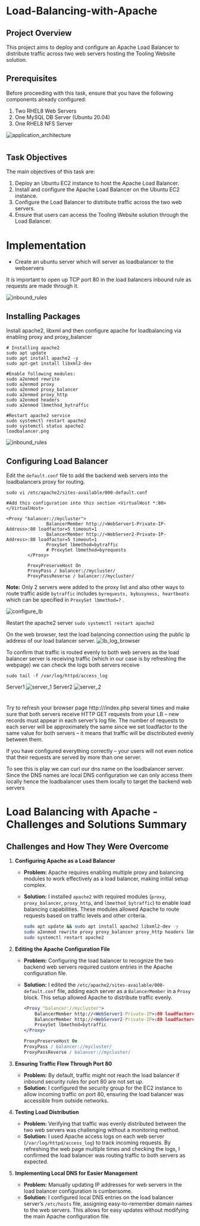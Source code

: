 # Load-Balancing-with-Apache

## Project Overview

This project aims to deploy and configure an Apache Load Balancer to distribute traffic across two web servers hosting the Tooling Website solution.

## Prerequisites

Before proceeding with this task, ensure that you have the following components already configured:

1. Two RHEL8 Web Servers
2. One MySQL DB Server (Ubuntu 20.04)
3. One RHEL8 NFS Server

![application_architecture](images/_3tier%20web%20application.png)
#

## Task Objectives

The main objectives of this task are:

1. Deploy an Ubuntu EC2 instance to host the Apache Load Balancer.
2. Install and configure the Apache Load Balancer on the Ubuntu EC2 instance.
3. Configure the Load Balancer to distribute traffic across the two web servers.
4. Ensure that users can access the Tooling Website solution through the Load Balancer.

# Implementation

- Create an ubuntu server which will server as loadbalancer to the webservers


It is important to open up TCP port 80 in the load balancers inbound rule as requests are made through it.

![inbound_rules](images/Screen_load.png)

## Installing Packages

Install apache2, libxml and then configure apache for loadbalancing via enabling proxy and proxy_balancer
```
# Installing apache2
sudo apt update
sudo apt install apache2 -y
sudo apt-get install libxml2-dev
```
```
#Enable following modules:
sudo a2enmod rewrite
sudo a2enmod proxy
sudo a2enmod proxy_balancer
sudo a2enmod proxy_http
sudo a2enmod headers
sudo a2enmod lbmethod_bytraffic
```
```
#Restart apache2 service
sudo systemctl restart apache2
sudo systemctl status apache2
loadbalancer.png
```
![inbound_rules](images/loadbalancer.png)



## Configuring Load Balancer

Edit the `default.conf` file to add the backend web servers into the loadbalancers proxy for routing.
```
sudo vi /etc/apache2/sites-available/000-default.conf

```
```
#Add this configuration into this section <VirtualHost *:80>  </VirtualHost>

<Proxy "balancer://mycluster">
               BalancerMember http://<WebServer1-Private-IP-Address>:80 loadfactor=5 timeout=1
               BalancerMember http://<WebServer2-Private-IP-Address>:80 loadfactor=5 timeout=1
               ProxySet lbmethod=bytraffic
               # ProxySet lbmethod=byrequests
        </Proxy>

        ProxyPreserveHost On
        ProxyPass / balancer://mycluster/
        ProxyPassReverse / balancer://mycluster/
```
**Note:** Only 2 servers were added to the proxy list and also other ways to route traffic aside `bytraffic` includes `byrequests, bybusyness, heartbeats` which can be specified in `ProxySet lbmethod=?` .

![configure_lb](images/Configuration.png)

Restart the apache2 server `sudo systemctl restart apache2`

On the web browser, test the load balancing connection using the public Ip address of our load balancer server.
![lb_log_browser](images/tooling.png)

To confirm that traffic is routed evenly to both web servers as the load balancer server is receiving traffic (which in our case is by refreshing the webpage) we can check the logs both servers receive 

```
sudo tail -f /var/log/httpd/access_log
```

Server1
![server_1](images/5.a.serverlogs.jpg)
Server2
![server_2](images/5.b.server_logs.jpg)
#

Try to refresh your browser page http://<Load-Balancer-Public-IP-Address-or-Public-DNS-Name>/index.php several times and make sure that both servers receive HTTP GET requests from your LB – new records must appear in each server’s log file. The number of requests to each server will be approximately the same since we set loadfactor to the same value for both servers – it means that traffic will be disctributed evenly between them.

If you have configured everything correctly – your users will not even notice that their requests are served by more than one server.

To see this is play we can curl our dns name on the loadbalancer server. Since the DNS names are local DNS configuration we can only access them locally hence the loadbalancer uses them locally to target the backend web servers

# Load Balancing with Apache - Challenges and Solutions Summary

## Challenges and How They Were Overcome

1. **Configuring Apache as a Load Balancer**
   - **Problem:** Apache requires enabling multiple proxy and balancing modules to work effectively as a load balancer, making initial setup complex.
   - **Solution:** I installed `apache2` with required modules (`proxy`, `proxy_balancer`, `proxy_http`, and `lbmethod_bytraffic`) to enable load balancing capabilities. These modules allowed Apache to route requests based on traffic levels and other criteria.

     ```bash
     sudo apt update && sudo apt install apache2 libxml2-dev -y
     sudo a2enmod rewrite proxy proxy_balancer proxy_http headers lbmethod_bytraffic
     sudo systemctl restart apache2
     ```

2. **Editing the Apache Configuration File**
   - **Problem:** Configuring the load balancer to recognize the two backend web servers required custom entries in the Apache configuration file.
   - **Solution:** I edited the `/etc/apache2/sites-available/000-default.conf` file, adding each server as a `BalancerMember` in a `Proxy` block. This setup allowed Apache to distribute traffic evenly.

     ```apache
     <Proxy "balancer://mycluster">
         BalancerMember http://<WebServer1-Private-IP>:80 loadfactor=5 timeout=1
         BalancerMember http://<WebServer2-Private-IP>:80 loadfactor=5 timeout=1
         ProxySet lbmethod=bytraffic
     </Proxy>

     ProxyPreserveHost On
     ProxyPass / balancer://mycluster/
     ProxyPassReverse / balancer://mycluster/
     ```

3. **Ensuring Traffic Flow Through Port 80**
   - **Problem:** By default, traffic might not reach the load balancer if inbound security rules for port 80 are not set up.
   - **Solution:** I configured the security group for the EC2 instance to allow incoming traffic on port 80, ensuring the load balancer was accessible from outside networks.

4. **Testing Load Distribution**
   - **Problem:** Verifying that traffic was evenly distributed between the two web servers was challenging without a monitoring method.
   - **Solution:** I used Apache access logs on each web server (`/var/log/httpd/access_log`) to track incoming requests. By refreshing the web page multiple times and checking the logs, I confirmed the load balancer was routing traffic to both servers as expected.

5. **Implementing Local DNS for Easier Management**
   - **Problem:** Manually updating IP addresses for web servers in the load balancer configuration is cumbersome.
   - **Solution:** I configured local DNS entries on the load balancer server’s `/etc/hosts` file, assigning easy-to-remember domain names to the web servers. This allows for easy updates without modifying the main Apache configuration file.



